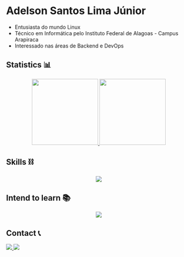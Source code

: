 # Adelson Santos Lima Júnior

+ Entusiasta do mundo Linux
+ Técnico em Informática pelo Instituto Federal de Alagoas - Campus Arapiraca
+ Interessado nas áreas de Backend e DevOps

## Statistics 📊

<div style="display: flex; flex-direction: row; gap: 10px; align-items: center; justify-content: center">
  <a href="https://github.com/adelsonsljunior">
    <img height="180em" src="https://github-readme-stats.vercel.app/api?username=adelsonsljunior&show_icons=true&theme=dark&include_all_commits=true&count_private=true"/>
    <img height="180em" src="https://github-readme-stats.vercel.app/api/top-langs/?username=adelsonsljunior&layout=compact&langs_count=7&hide=html,cpp,css,dart,swift,objective-c&theme=dark"/>
  </a>  
</div>

## Skills ⛓️

<div style="display: flex; align-items: center; justify-content: center">
  <img src="https://skillicons.dev/icons?i=linux,bash,python,java,mysql,postgres,mongodb,git,github,docker," />
</div>

## Intend to learn 📚

<div style="display: flex; align-items: center; justify-content: center">
  <img src="https://skillicons.dev/icons?i=rust,go,ruby,rails,elixir,crystal,redis,githubactions,kubernetes,ansible,jenkins,grafana,prometheus,terraform,aws,azure,gcp" />
</div>

## Contact 📞

<div>
  <a href="mailto:junioradelsonst@gmail.com" alt="adelson-gmail" target="_blank">
    <img src="https://img.shields.io/badge/gmail-F74141?style=for-the-badge&logoColor=white&logo=gmail&link=mailto:mail.junioradelsonst@gmail.com"/>
  </a>
  <a href="https://www.linkedin.com/in/adelson-junior-a764a8262/" alt="adelson-linkedin" target="_blank">
    <img src="https://img.shields.io/badge/Adelson%20Júnior-0e76a8?style=for-the-badge&logo=Linkedin&link=https://www.linkedin.com/in/adelson-junior-a764a8262/"/>
  </a>
</div>
